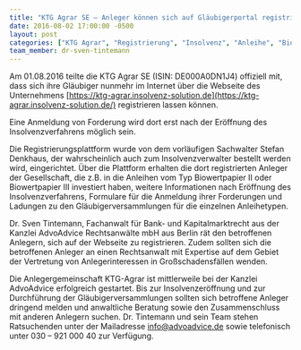 ```yaml
---
title: "KTG Agrar SE – Anleger können sich auf Gläubigerportal registrieren"
date: 2016-08-02 17:00:00 -0500
layout: post
categories: ["KTG Agrar", "Registrierung", "Insolvenz", "Anleihe", "Biowertpapier II", "Biowertpapier III", "Gläubigerversammlung", "Insolvenzeröffnung", "Anlegergemeinschaft", "Anmeldung von Forderungen", "ISIN: DE000A0DN1J4", "ISIN:DE000A1H3VN9", "ISIN:DE000A11QGQ1"]
team_member: dr-sven-tintemann
---
```


Am 01.08.2016 teilte die KTG Agrar SE (ISIN: DE000A0DN1J4) offiziell mit, dass sich ihre Gläubiger nunmehr im Internet über die Webseite des Unternehmens [https://ktg-agrar.insolvenz-solution.de](https://ktg-agrar.insolvenz-solution.de/) registrieren lassen können.

 

Eine Anmeldung von Forderung wird dort erst nach der Eröffnung des Insolvenzverfahrens möglich sein.

 

Die Registrierungsplattform wurde von dem vorläufigen Sachwalter Stefan Denkhaus, der wahrscheinlich auch zum Insolvenzverwalter bestellt werden wird, eingerichtet. Über die Plattform erhalten die dort registrierten Anleger der Gesellschaft, die z.B. in die Anleihen vom Typ Biowertpapier II oder Biowertpapier III investiert haben, weitere Informationen nach Eröffnung des Insolvenzverfahrens, Formulare für die Anmeldung ihrer Forderungen und Ladungen zu den Gläubigerversammlungen für die einzelnen Anleihetypen.

 

Dr. Sven Tintemann, Fachanwalt für Bank- und Kapitalmarktrecht aus der Kanzlei AdvoAdvice Rechtsanwälte mbH aus Berlin rät den betroffenen Anlegern, sich auf der Webseite zu registrieren. Zudem sollten sich die betroffenen Anleger an einen Rechtsanwalt mit Expertise auf dem Gebiet der Vertretung von Anlegerinteressen in Großschadensfällen wenden.

 

Die Anlegergemeinschaft KTG-Agrar ist mittlerweile bei der Kanzlei AdvoAdvice erfolgreich gestartet. Bis zur Insolvenzeröffnung und zur Durchführung der Gläubigerversammlungen sollten sich betroffene Anleger dringend melden und anwaltliche Beratung sowie den Zusammenschluss mit anderen Anlegern suchen. Dr. Tintemann und sein Team stehen Ratsuchenden unter der Mailadresse info@advoadvice.de sowie telefonisch unter 030 – 921 000 40 zur Verfügung.

